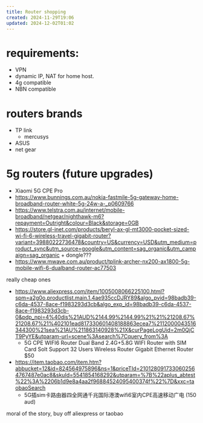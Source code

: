 ```yaml
---
title: Router shopping
created: 2024-11-29T19:06
updated: 2024-12-02T01:02
---
```

# requirements:
- VPN
- dynamic IP, NAT for home host.
- 4g compatible
- NBN compatible
# routers brands 
- TP link 
	- mercusys
- ASUS 
- net gear 

# 5g routers (future upgrades)

- Xiaomi 5G CPE Pro
- https://www.bunnings.com.au/nokia-fastmile-5g-gateway-home-broadband-router-white-5g-24w-a-_p0609766
- https://www.telstra.com.au/internet/mobile-broadband/netgear/nighthawk-m6?repayment=Outright&colour=Black&storage=0GB
- https://store.gl-inet.com/products/beryl-ax-gl-mt3000-pocket-sized-wi-fi-6-wireless-travel-gigabit-router?variant=39880222736478&country=US&currency=USD&utm_medium=product_sync&utm_source=google&utm_content=sag_organic&utm_campaign=sag_organic + dongle???
- https://www.mwave.com.au/product/tplink-archer-nx200-ax1800-5g-mobile-wifi-6-dualband-router-ac77503

really cheap ones
- https://www.aliexpress.com/item/1005008066225100.html?spm=a2g0o.productlist.main.1.4ae935ccDJRY89&algo_pvid=98badb39-c6da-4537-8ace-f1983293d3cb&algo_exp_id=98badb39-c6da-4537-8ace-f1983293d3cb-0&pdp_npi=4%40dis%21AUD%2144.99%2144.99%21%21%21208.67%21208.67%21%402101ead817330601408188863ecea7%2112000043516344300%21sea%21AU%211863140928%21X&curPageLogUid=2m0QjCT9PyYE&utparam-url=scene%3Asearch%7Cquery_from%3A
	- 5G CPE WIFI6 Router Dual Band 2.4G+5.8G WIFI Router with SIM Card Solt Support 32 Users Wireless Router Gigabit Ethernet Router $50
- https://item.taobao.com/item.htm?abbucket=12&id=824564975896&ns=1&priceTId=2101280917330602564767487e0ac8&skuId=5541854168292&utparam=%7B%22aplus_abtest%22%3A%2206b1d9e8a4aa2f96884524095400374f%22%7D&xxc=taobaoSearch
	- 5G插sim卡路由器四全网通千兆国际港澳wifi6室内CPE高速移动广电 (150 aud)

moral of the story, buy off aliexpress or taobao
